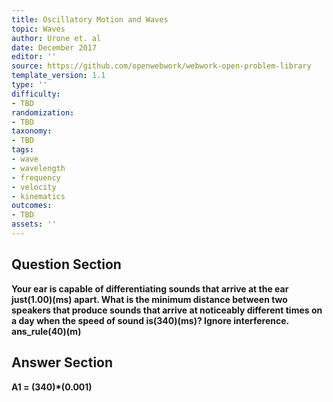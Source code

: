 ```yaml
---
title: Oscillatory Motion and Waves
topic: Waves
author: Urone et. al
date: December 2017
editor: ''
source: https://github.com/openwebwork/webwork-open-problem-library
template_version: 1.1
type: ''
difficulty:
- TBD
randomization:
- TBD
taxonomy:
- TBD
tags:
- wave
- wavelength
- frequency
- velocity
- kinematics
outcomes:
- TBD
assets: ''
---
```


## Question Section 

<b>
Your ear is capable of differentiating sounds that arrive at the ear just(1.00)(ms) apart. What is the minimum distance between two speakers that produce sounds that arrive at noticeably different times on a day when the speed of sound is(340)(ms)? Ignore interference.
ans_rule(40)(m)



## Answer Section

A1 = (340)*(0.001)